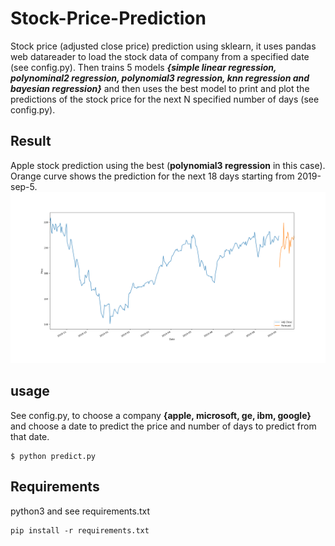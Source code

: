 # Stock-Price-Prediction
Stock price (adjusted close price) prediction using sklearn, it uses pandas web datareader to load the stock data of company from a specified date (see config.py). Then trains 5 models ***{simple linear regression, polynominal2 regression, polynomial3 regression, knn regression and bayesian regression}*** and then uses the best model to print and plot the predictions of the stock price for the next N specified number of days (see config.py).

## Result
Apple stock prediction using the best (**polynomial3 regression** in this case). Orange curve shows the prediction for the next 18 days starting  from 2019-sep-5.
![prediction](./prediction.png)

## usage
See config.py, to choose a company **{apple, microsoft, ge, ibm, google}** and choose a date to predict the price and number of days to predict from that date.
```shell
$ python predict.py
```
## Requirements
python3 and see requirements.txt
```shell
pip install -r requirements.txt
```

